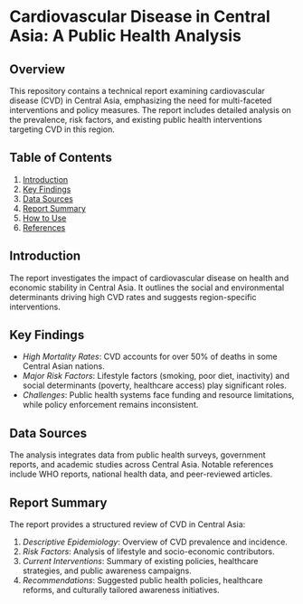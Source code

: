# Cardiovascular Disease in Central Asia: A Public Health Analysis

## Overview
This repository contains a technical report examining cardiovascular disease (CVD) in Central Asia, emphasizing the need for multi-faceted interventions and policy measures. The report includes detailed analysis on the prevalence, risk factors, and existing public health interventions targeting CVD in this region.

## Table of Contents
1. [Introduction](#introduction)
2. [Key Findings](#key-findings)
3. [Data Sources](#data-sources)
4. [Report Summary](#report-summary)
5. [How to Use](#how-to-use)
6. [References](#references)

## Introduction
The report investigates the impact of cardiovascular disease on health and economic stability in Central Asia. It outlines the social and environmental determinants driving high CVD rates and suggests region-specific interventions.

## Key Findings
- *High Mortality Rates*: CVD accounts for over 50% of deaths in some Central Asian nations.
- *Major Risk Factors*: Lifestyle factors (smoking, poor diet, inactivity) and social determinants (poverty, healthcare access) play significant roles.
- *Challenges*: Public health systems face funding and resource limitations, while policy enforcement remains inconsistent.

## Data Sources
The analysis integrates data from public health surveys, government reports, and academic studies across Central Asia. Notable references include WHO reports, national health data, and peer-reviewed articles.

## Report Summary
The report provides a structured review of CVD in Central Asia:
1. *Descriptive Epidemiology*: Overview of CVD prevalence and incidence.
2. *Risk Factors*: Analysis of lifestyle and socio-economic contributors.
3. *Current Interventions*: Summary of existing policies, healthcare strategies, and public awareness campaigns.
4. *Recommendations*: Suggested public health policies, healthcare reforms, and culturally tailored awareness initiatives.
